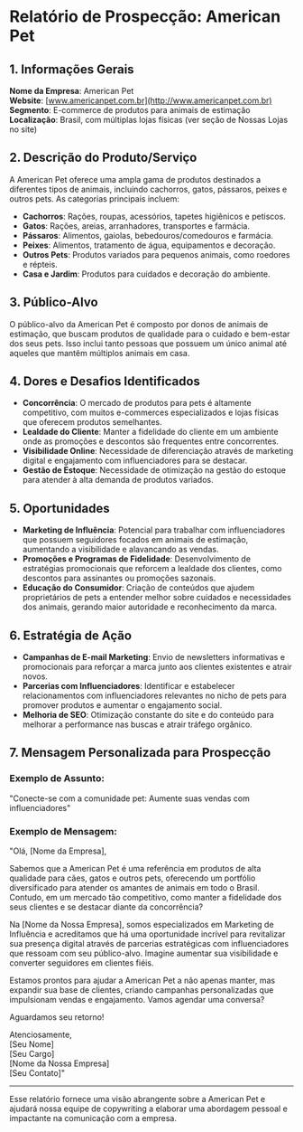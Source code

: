 # Relatório de Prospecção: American Pet

## 1. Informações Gerais
**Nome da Empresa**: American Pet  
**Website**: [www.americanpet.com.br](http://www.americanpet.com.br)  
**Segmento**: E-commerce de produtos para animais de estimação  
**Localização**: Brasil, com múltiplas lojas físicas (ver seção de Nossas Lojas no site)  

## 2. Descrição do Produto/Serviço
A American Pet oferece uma ampla gama de produtos destinados a diferentes tipos de animais, incluindo cachorros, gatos, pássaros, peixes e outros pets. As categorias principais incluem:

- **Cachorros**: Rações, roupas, acessórios, tapetes higiênicos e petiscos.
- **Gatos**: Rações, areias, arranhadores, transportes e farmácia.
- **Pássaros**: Alimentos, gaiolas, bebedouros/comedouros e farmácia.
- **Peixes**: Alimentos, tratamento de água, equipamentos e decoração.
- **Outros Pets**: Produtos variados para pequenos animais, como roedores e répteis.
- **Casa e Jardim**: Produtos para cuidados e decoração do ambiente.

## 3. Público-Alvo
O público-alvo da American Pet é composto por donos de animais de estimação, que buscam produtos de qualidade para o cuidado e bem-estar dos seus pets. Isso inclui tanto pessoas que possuem um único animal até aqueles que mantêm múltiplos animais em casa.

## 4. Dores e Desafios Identificados
- **Concorrência**: O mercado de produtos para pets é altamente competitivo, com muitos e-commerces especializados e lojas físicas que oferecem produtos semelhantes.
- **Lealdade do Cliente**: Manter a fidelidade do cliente em um ambiente onde as promoções e descontos são frequentes entre concorrentes.
- **Visibilidade Online**: Necessidade de diferenciação através de marketing digital e engajamento com influenciadores para se destacar.
- **Gestão de Estoque**: Necessidade de otimização na gestão do estoque para atender à alta demanda de produtos variados.

## 5. Oportunidades
- **Marketing de Influência**: Potencial para trabalhar com influenciadores que possuem seguidores focados em animais de estimação, aumentando a visibilidade e alavancando as vendas.
- **Promoções e Programas de Fidelidade**: Desenvolvimento de estratégias promocionais que reforcem a lealdade dos clientes, como descontos para assinantes ou promoções sazonais.
- **Educação do Consumidor**: Criação de conteúdos que ajudem proprietários de pets a entender melhor sobre cuidados e necessidades dos animais, gerando maior autoridade e reconhecimento da marca.

## 6. Estratégia de Ação
- **Campanhas de E-mail Marketing**: Envio de newsletters informativas e promocionais para reforçar a marca junto aos clientes existentes e atrair novos.
- **Parcerias com Influenciadores**: Identificar e estabelecer relacionamentos com influenciadores relevantes no nicho de pets para promover produtos e aumentar o engajamento social.
- **Melhoria de SEO**: Otimização constante do site e do conteúdo para melhorar a performance nas buscas e atrair tráfego orgânico.

## 7. Mensagem Personalizada para Prospecção
### Exemplo de Assunto:
"Conecte-se com a comunidade pet: Aumente suas vendas com influenciadores"

### Exemplo de Mensagem:
"Olá, [Nome da Empresa],

Sabemos que a American Pet é uma referência em produtos de alta qualidade para cães, gatos e outros pets, oferecendo um portfólio diversificado para atender os amantes de animais em todo o Brasil. Contudo, em um mercado tão competitivo, como manter a fidelidade dos seus clientes e se destacar diante da concorrência?

Na [Nome da Nossa Empresa], somos especializados em Marketing de Influência e acreditamos que há uma oportunidade incrível para revitalizar sua presença digital através de parcerias estratégicas com influenciadores que ressoam com seu público-alvo. Imagine aumentar sua visibilidade e converter seguidores em clientes fiéis.

Estamos prontos para ajudar a American Pet a não apenas manter, mas expandir sua base de clientes, criando campanhas personalizadas que impulsionam vendas e engajamento. Vamos agendar uma conversa?

Aguardamos seu retorno!

Atenciosamente,  
[Seu Nome]  
[Seu Cargo]  
[Nome da Nossa Empresa]  
[Seu Contato]"

---

Esse relatório fornece uma visão abrangente sobre a American Pet e ajudará nossa equipe de copywriting a elaborar uma abordagem pessoal e impactante na comunicação com a empresa.